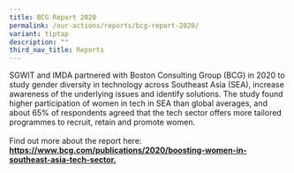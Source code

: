 ```yaml
---
title: BCG Report 2020
permalink: /our-actions/reports/bcg-report-2020/
variant: tiptap
description: ""
third_nav_title: Reports
---
```

<p>SGWIT and IMDA partnered with Boston Consulting Group (BCG) in 2020 to
study gender diversity in technology across Southeast Asia (SEA), increase
awareness of the underlying issues and identify solutions. The study found
higher participation of women in tech in SEA than global averages, and
about 65% of respondents agreed that the tech sector offers more tailored
programmes to recruit, retain and promote women.
<br>
<br>Find out more about the report here: <strong><a href="https://www.bcg.com/publications/2020/boosting-women-in-southeast-asia-tech-sector" rel="noopener noreferrer nofollow" target="_blank">https://www.bcg.com/publications/2020/boosting-women-in-southeast-asia-tech-sector.</a></strong>
</p>